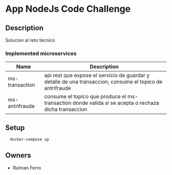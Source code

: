 # App NodeJs Code Challenge

## Description

Solucion al reto técnico

###  Implemented microservices
| Name| Description | 
| --- | --- |
| ms-transaction | api rest que expose el servicio de guardar y detalle de una transaccion, consume el topico de antrifraude |
| ms-antrifraude | consume el topico que produce el ms-transaction donde valida si se acepta o rechaza dicha transaccion|

## Setup
```bash
  docker-compose up
```

## Owners
- Rulman Ferro